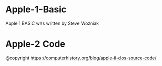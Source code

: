 # Apple-1-Basic
Apple 1 BASIC was written by Steve Wozniak

# Apple-2 Code
@copyright https://computerhistory.org/blog/apple-ii-dos-source-code/
